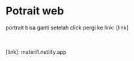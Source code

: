 # Potrait web
portrait bisa ganti setelah click
pergi ke link: [link]

<br><br>
[link]: materi1.netlify.app
